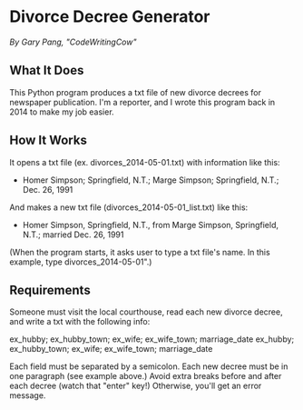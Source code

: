 # Divorce Decree Generator
_By Gary Pang, "CodeWritingCow"_


## What It Does
This Python program produces a txt file of new divorce decrees for newspaper publication. I'm a reporter, and I wrote this program back in 2014 to make my job easier.


## How It Works
It opens a txt file (ex. divorces_2014-05-01.txt) with information like this:

* Homer Simpson; Springfield, N.T.; Marge Simpson; Springfield, N.T.; Dec. 26, 1991

And makes a new txt file (divorces_2014-05-01_list.txt) like this:
* Homer Simpson, Springfield, N.T., from Marge Simpson, Springfield, N.T.; married Dec. 26, 1991

(When the program starts, it asks user to type a txt file's name. In this example, type divorces_2014-05-01".)


## Requirements
Someone must visit the local courthouse, read each new divorce decree, and write a txt with the following info:

ex_hubby; ex_hubby_town; ex_wife; ex_wife_town; marriage_date
ex_hubby; ex_hubby_town; ex_wife; ex_wife_town; marriage_date

Each field must be separated by a semicolon. Each new decree must be in one paragraph (see example above.) Avoid extra breaks before and after each decree (watch that "enter" key!) Otherwise, you'll get an error message.